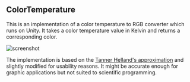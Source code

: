 ColorTemperature
----------------

This is an implementation of a color temperature to RGB converter which runs on
Unity. It takes a color temperature value in Kelvin and returns a corresponding
color.

![screenshot](http://keijiro.github.io/ColorTemperature/screenshot.png)

The implementation is based on the [Tanner Helland's approximation][Helland]
and slightly modified for usability reasons. It might be accurate enough for
graphic applications but not suited to scientific programming.

[Helland]: http://www.tannerhelland.com/4435/convert-temperature-rgb-algorithm-code/
